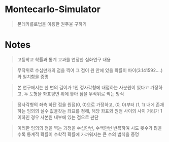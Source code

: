 # Montecarlo-Simulator

> 몬테카를로법을 이용한 원주율 구하기

# Notes
> 고등학교 학률과 통계 교과를 연장한 심화연구 내용

> 무작위로 수십만개의 점을 찍어 그 점이 원 안에 있을 확률이  파이(3.141592....)와 일치함을 증명

> 본  연구에서는 한 변의 길이가 1인 정사각형에 내접하는 사분원이 있다고 가정하고, 두 도형을 좌표평면 위에 놓아 점을 무작위로 찍는 방식

> 정사각형의 좌측 하단 점을 원점(0, 0)으로 가정하고, (0, 0)부터 (1, 1) 내에 존재하는 임의의 실수 값을갖는 좌표를 정해, 해당 좌표와 원점 사이의 사이 거리가 1 이하인 경우 사본원 내부에 있는 점으로 판단

> 이러한 임의의 점을 찍는 과정을 수십만번, 수백만번 반복하여 시도 횟수가 많을 수록 통계적 확률이 수학적 확률에 가까워지는 큰 수의 법칙을 증명
